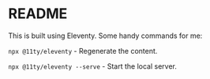 # README



This is built using Eleventy. Some handy commands for me:

`npx @11ty/eleventy` - Regenerate the content.

`npx @11ty/eleventy --serve` - Start the local server.